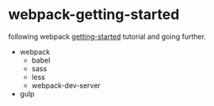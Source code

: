 # webpack-getting-started

following webpack [getting-started](http://webpack.github.io/docs/tutorials/getting-started/) tutorial and going further.

* webpack
  * babel
  * sass
  * less
  * webpack-dev-server
* gulp
